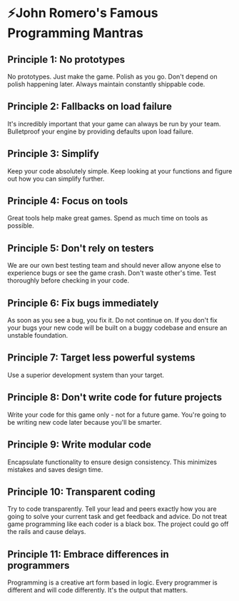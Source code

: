 # ⚡️John Romero's Famous Programming Mantras

## Principle 1: No prototypes
No prototypes. Just make the game. Polish as you go. Don't depend on polish happening later. Always maintain constantly shippable code.

## Principle 2: Fallbacks on load failure
It's incredibly important that your game can always be run by your team. Bulletproof your engine by providing defaults upon load failure.

## Principle 3: Simplify
Keep your code absolutely simple. Keep looking at your functions and figure out how you can simplify further.

## Principle 4: Focus on tools
Great tools help make great games. Spend as much time on tools as possible.

## Principle 5: Don't rely on testers
We are our own best testing team and should never allow anyone else to experience bugs or see the game crash. Don't waste other's time. Test thoroughly before checking in your code.

## Principle 6: Fix bugs immediately
As soon as you see a bug, you fix it. Do not continue on. If you don't fix your bugs your new code will be built on a buggy codebase and ensure an unstable foundation.

## Principle 7: Target less powerful systems
Use a superior development system than your target.

## Principle 8: Don't write code for future projects
Write your code for this game only - not for a future game. You're going to be writing new code later because you'll be smarter.

## Principle 9: Write modular code
Encapsulate functionality to ensure design consistency. This minimizes mistakes and saves design time.

## Principle 10: Transparent coding
Try to code transparently. Tell your lead and peers exactly how you are going to solve your current task and get feedback and advice. Do not treat game programming like each coder is a black box. The project could go off the rails and cause delays.

## Principle 11: Embrace differences in programmers
Programming is a creative art form based in logic. Every programmer is different and will code differently. It's the output that matters.
